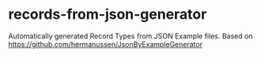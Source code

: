 # records-from-json-generator
Automatically generated Record Types from JSON Example files. Based on https://github.com/hermanussen/JsonByExampleGenerator
